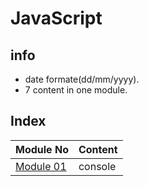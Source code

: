 # JavaScript

## info

* date formate(dd/mm/yyyy).
* 7 content in one module.

## Index

Module No   |   Content
------------|--------------
[Module 01](Module01/README.md) | console
